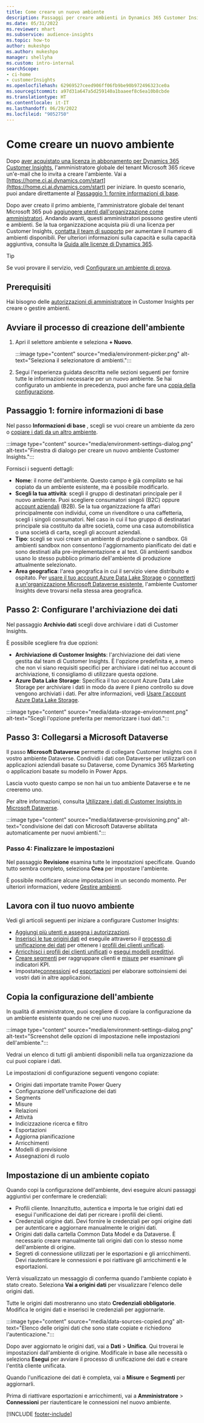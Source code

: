 ```yaml
---
title: Come creare un nuovo ambiente
description: Passaggi per creare ambienti in Dynamics 365 Customer Insights.
ms.date: 05/31/2022
ms.reviewer: mhart
ms.subservice: audience-insights
ms.topic: how-to
author: mukeshpo
ms.author: mukeshpo
manager: shellyha
ms.custom: intro-internal
searchScope:
- ci-home
- customerInsights
ms.openlocfilehash: 62969527ceed906ff06fb9be90b972496323ce0a
ms.sourcegitcommit: a97d31a647a5d259140a1baaeef8c6ea10b8cbde
ms.translationtype: HT
ms.contentlocale: it-IT
ms.lasthandoff: 06/29/2022
ms.locfileid: "9052750"
---
```

# <a name="how-to-create-a-new-environment"></a>Come creare un nuovo ambiente

Dopo [aver acquistato una licenza in abbonamento per Dynamics 365 Customer Insights](paid-license.md), l'amministratore globale del tenant Microsoft 365 riceve un'e-mail che lo invita a creare l'ambiente. Vai a [https://home.ci.ai.dynamics.com/start](https://home.ci.ai.dynamics.com/start) per iniziare. In questo scenario, puoi andare direttamente al [Passaggio 1: fornire informazioni di base](#step-1-provide-basic-information).

Dopo aver creato il primo ambiente, l'amministratore globale del tenant Microsoft 365 può [aggiungere utenti dall'organizzazione come amministratori](permissions.md). Andando avanti, questi amministratori possono gestire utenti e ambienti. Se la tua organizzazione acquista più di una licenza per Customer Insights, [contatta il team di supporto](https://go.microsoft.com/fwlink/?linkid=2079641) per aumentare il numero di ambienti disponibili. Per ulteriori informazioni sulla capacità e sulla capacità aggiuntiva, consulta la [Guida alle licenze di Dynamics 365](https://go.microsoft.com/fwlink/?LinkId=866544).

> [!TIP]
> Se vuoi provare il servizio, vedi [Configurare un ambiente di prova](trial-signup.md).

## <a name="prerequisites"></a>Prerequisiti

Hai bisogno delle [autorizzazioni di amministratore](permissions.md) in Customer Insights per creare o gestire ambienti.

## <a name="start-the-environment-creation-process"></a>Avviare il processo di creazione dell'ambiente

1. Apri il selettore ambiente e seleziona **+ Nuovo**.
  
   :::image type="content" source="media/environment-picker.png" alt-text="Seleziona il selezionatore di ambienti.":::

1. Segui l'esperienza guidata descritta nelle sezioni seguenti per fornire tutte le informazioni necessarie per un nuovo ambiente. Se hai configurato un ambiente in precedenza, puoi anche fare una [copia della configurazione](#copy-the-environment-configuration).

## <a name="step-1-provide-basic-information"></a>Passaggio 1: fornire informazioni di base

Nel passo **Informazioni di base** , scegli se vuoi creare un ambiente da zero o [copiare i dati da un altro ambiente](#copy-the-environment-configuration).

   :::image type="content" source="media/environment-settings-dialog.png" alt-text="Finestra di dialogo per creare un nuovo ambiente Customer Insights.":::

Fornisci i seguenti dettagli:

- **Nome**: il nome dell'ambiente. Questo campo è già compilato se hai copiato da un ambiente esistente, ma è possibile modificarlo.
- **Scegli la tua attività**: scegli il gruppo di destinatari principale per il nuovo ambiente. Puoi scegliere consumatori singoli (B2C) oppure [account aziendali](work-with-business-accounts.md) (B2B). Se la tua organizzazione fa affari principalmente con individui, come un rivenditore o una caffetteria, scegli i singoli consumatori. Nel caso in cui il tuo gruppo di destinatari principale sia costituito da altre società, come una casa automobilistica o una società di carta, scegli gli account aziendali.
- **Tipo**: scegli se vuoi creare un ambiente di produzione o sandbox. Gli ambienti sandbox non consentono l'aggiornamento pianificato dei dati e sono destinati alla pre-implementazione e al test. Gli ambienti sandbox usano lo stesso pubblico primario dell'ambiente di produzione attualmente selezionato.
- **Area geografica**: l'area geografica in cui il servizio viene distribuito e ospitato. Per [usare il tuo account Azure Data Lake Storage](own-data-lake-storage.md) o [connetterti a un'organizzazione Microsoft Dataverse esistente](customer-insights-dataverse.md), l'ambiente Customer Insights deve trovarsi nella stessa area geografica.

## <a name="step-2-configure-data-storage"></a>Passo 2: Configurare l'archiviazione dei dati

Nel passaggio **Archivio dati** scegli dove archiviare i dati di Customer Insights.

È possibile scegliere fra due opzioni:

- **Archiviazione di Customer Insights**: l'archiviazione dei dati viene gestita dal team di Customer Insights. È l'opzione predefinita e, a meno che non vi siano requisiti specifici per archiviare i dati nel tuo account di archiviazione, ti consigliamo di utilizzare questa opzione.
- **Azure Data Lake Storage**: Specifica il tuo account Azure Data Lake Storage per archiviare i dati in modo da avere il pieno controllo su dove vengono archiviati i dati. Per altre informazioni, vedi [Usare l'account Azure Data Lake Storage](own-data-lake-storage.md).

:::image type="content" source="media/data-storage-environment.png" alt-text="Scegli l'opzione preferita per memorizzare i tuoi dati.":::

## <a name="step-3-connect-to-microsoft-dataverse"></a>Passo 3: Collegarsi a Microsoft Dataverse

Il passo **Microsoft Dataverse** permette di collegare Customer Insights con il vostro ambiente Dataverse. Condividi i dati con Dataverse per utilizzarli con applicazioni aziendali basate su Dataverse, come Dynamics 365 Marketing o applicazioni basate su modello in Power Apps.


Lascia vuoto questo campo se non hai un tuo ambiente Dataverse e te ne creeremo uno.

Per altre informazioni, consulta [Utilizzare i dati di Customer Insights in Microsoft Dataverse](customer-insights-dataverse.md).

:::image type="content" source="media/dataverse-provisioning.png" alt-text="condivisione dei dati con Microsoft Dataverse abilitata automaticamente per nuovi ambienti.":::

### <a name="step-4-finalize-the-settings"></a>Passo 4: Finalizzare le impostazioni

Nel passaggio **Revisione** esamina tutte le impostazioni specificate. Quando tutto sembra completo, seleziona **Crea** per impostare l'ambiente.

È possibile modificare alcune impostazioni in un secondo momento. Per ulteriori informazioni, vedere [Gestire ambienti](manage-environments.md).

## <a name="work-with-your-new-environment"></a>Lavora con il tuo nuovo ambiente

Vedi gli articoli seguenti per iniziare a configurare Customer Insights:

- [Aggiungi più utenti e assegna i autorizzazioni](permissions.md).
- [Inserisci le tue origini dati](data-sources.md) ed eseguile attraverso il [processo di unificazione dei dati](data-unification.md) per ottenere i [profili dei clienti unificati](customer-profiles.md).
- [Arricchisci i profili dei clienti unificati](enrichment-hub.md) o [esegui modelli predittivi](predictions-overview.md).
- [Creare segmenti](segments.md) per raggruppare clienti e [misure](measures.md) per esaminare gli indicatori KPI.
- Impostate[connessioni](connections.md) ed [esportazioni](export-destinations.md) per elaborare sottoinsiemi dei vostri dati in altre applicazioni.

## <a name="copy-the-environment-configuration"></a>Copia la configurazione dell'ambiente

In qualità di amministratore, puoi scegliere di copiare la configurazione da un ambiente esistente quando ne crei uno nuovo.

:::image type="content" source="media/environment-settings-dialog.png" alt-text="Screenshot delle opzioni di impostazione nelle impostazioni dell'ambiente.":::

Vedrai un elenco di tutti gli ambienti disponibili nella tua organizzazione da cui puoi copiare i dati.

Le impostazioni di configurazione seguenti vengono copiate:

- Origini dati importate tramite Power Query
- Configurazione dell'unificazione dei dati
- Segments
- Misure
- Relazioni
- Attività
- Indicizzazione ricerca e filtro
- Esportazioni
- Aggiorna pianificazione
- Arricchimenti
- Modelli di previsione
- Assegnazioni di ruolo

## <a name="set-up-a-copied-environment"></a>Impostazione di un ambiente copiato

Quando copi la configurazione dell'ambiente, devi eseguire alcuni passaggi aggiuntivi per confermare le credenziali:

- Profili cliente. Innanzitutto, autentica e importa le tue origini dati ed esegui l'unificazione dei dati per ricreare i profili dei clienti.
- Credenziali origine dati. Devi fornire le credenziali per ogni origine dati per autenticare e aggiornare manualmente le origini dati.
- Origini dati dalla cartella Common Data Model e da Dataverse. È necessario creare manualmente tali origini dati con lo stesso nome dell'ambiente di origine.
- Segreti di connessione utilizzati per le esportazioni e gli arricchimenti. Devi riautenticare le connessioni e poi riattivare gli arricchimenti e le esportazioni.

Verrà visualizzato un messaggio di conferma quando l'ambiente copiato è stato creato. Seleziona **Vai a origini dati** per visualizzare l'elenco delle origini dati.

Tutte le origini dati mostreranno uno stato **Credenziali obbligatorie**. Modifica le origini dati e inserisci le credenziali per aggiornarle.

:::image type="content" source="media/data-sources-copied.png" alt-text="Elenco delle origini dati che sono state copiate e richiedono l'autenticazione.":::

Dopo aver aggiornato le origini dati, vai a **Dati** > **Unifica**. Qui troverai le impostazioni dall'ambiente di origine. Modificale in base alle necessità o seleziona **Esegui** per avviare il processo di unificazione dei dati e creare l'entità cliente unificata.

Quando l'unificazione dei dati è completa, vai a **Misure** e **Segmenti** per aggiornarli.

Prima di riattivare esportazioni e arricchimenti, vai a **Amministratore** > **Connessioni** per riautenticare le connessioni nel nuovo ambiente.

[!INCLUDE [footer-include](includes/footer-banner.md)]
